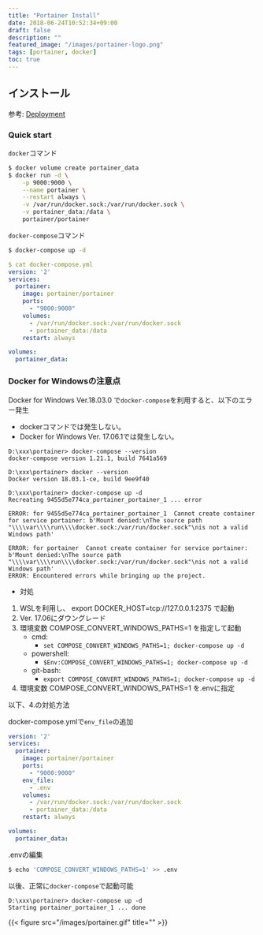 ```yaml
---
title: "Portainer Install"
date: 2018-06-24T10:52:34+09:00
draft: false
description: ""
featured_image: "/images/portainer-logo.png"
tags: [portainer, docker]
toc: true
---
```


## インストール

参考: [Deployment](http://portainer.readthedocs.io/en/stable/deployment.html)

### Quick start

`docker`コマンド 

```bash
$ docker volume create portainer_data
$ docker run -d \
    -p 9000:9000 \
    --name portainer \
    --restart always \
    -v /var/run/docker.sock:/var/run/docker.sock \
    -v portainer_data:/data \
    portainer/portainer
```

`docker-compose`コマンド

```bash
$ docker-compose up -d
```

```yml
$ cat docker-compose.yml
version: '2'
services:
  portainer:
    image: portainer/portainer
    ports:
      - "9000:9000"
    volumes:
      - /var/run/docker.sock:/var/run/docker.sock
      - portainer_data:/data
    restart: always

volumes:
  portainer_data:
```

### Docker for Windowsの注意点

Docker for Windows Ver.18.03.0 で`docker-compose`を利用すると、以下のエラー発生

- dockerコマンドでは発生しない。
- Docker for Windows Ver. 17.06.1では発生しない。

```dos
D:\xxx\portainer> docker-compose --version
docker-compose version 1.21.1, build 7641a569

D:\xxx\portainer> docker --version
Docker version 18.03.1-ce, build 9ee9f40

D:\xxx\portainer> docker-compose up -d
Recreating 9455d5e774ca_portainer_portainer_1 ... error

ERROR: for 9455d5e774ca_portainer_portainer_1  Cannot create container for service portainer: b'Mount denied:\nThe source path "\\\\var\\\\run\\\\docker.sock:/var/run/docker.sock"\nis not a valid Windows path'

ERROR: for portainer  Cannot create container for service portainer: b'Mount denied:\nThe source path "\\\\var\\\\run\\\\docker.sock:/var/run/docker.sock"\nis not a valid Windows path'
ERROR: Encountered errors while bringing up the project.
```

- 対処

1. WSLを利用し、 export DOCKER_HOST=tcp://127.0.0.1:2375 で起動
2. Ver. 17.06にダウングレード
3. 環境変数 COMPOSE_CONVERT_WINDOWS_PATHS=1 を指定して起動
    - cmd: 
      - `set COMPOSE_CONVERT_WINDOWS_PATHS=1; docker-compose up -d`
    - powershell: 
      - `$Env:COMPOSE_CONVERT_WINDOWS_PATHS=1; docker-compose up -d`
    - git-bash: 
      - `export COMPOSE_CONVERT_WINDOWS_PATHS=1; docker-compose up -d`
4. 環境変数 COMPOSE_CONVERT_WINDOWS_PATHS=1 を.envに指定

以下、4.の対処方法

docker-compose.ymlで`env_file`の追加

```yml
version: '2'
services:
  portainer:
    image: portainer/portainer
    ports:
      - "9000:9000"
    env_file:
      - .env
    volumes:
      - /var/run/docker.sock:/var/run/docker.sock
      - portainer_data:/data
    restart: always

volumes:
  portainer_data:
```

.envの編集

```bash
$ echo 'COMPOSE_CONVERT_WINDOWS_PATHS=1' >> .env
```

以後、正常に`docker-compose`で起動可能

```dos
D:\xxx\portainer> docker-compose up -d
Starting portainer_portainer_1 ... done
```


{{< figure src="/images/portainer.gif" title="" >}}
